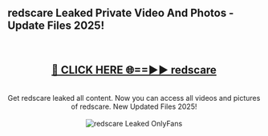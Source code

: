 <h2>redscare Leaked Private Video And Photos - Update Files 2025!</h2>
<br>
<div align="center">
<h2><a href="https://top-ai-tools.click/QrbHav" rel="nofollow">🔴 CLICK HERE 🌐==►► redscare</a></h2>
<br>
Get redscare leaked all content. Now you can access all videos and pictures of redscare. New Updated Files 2025!
<br>
<br>
<a href="https://top-ai-tools.click/QrbHav" rel="nofollow" data-target="animated-image.originalLink"><img src="https://i.ibb.co.com/WyWwxjT/player-gif2.gif" alt="redscare Leaked  OnlyFans" style="max-width: 100%; display: inline-block;" data-target="animated-image.originalImage"></a>
</div>
<br>